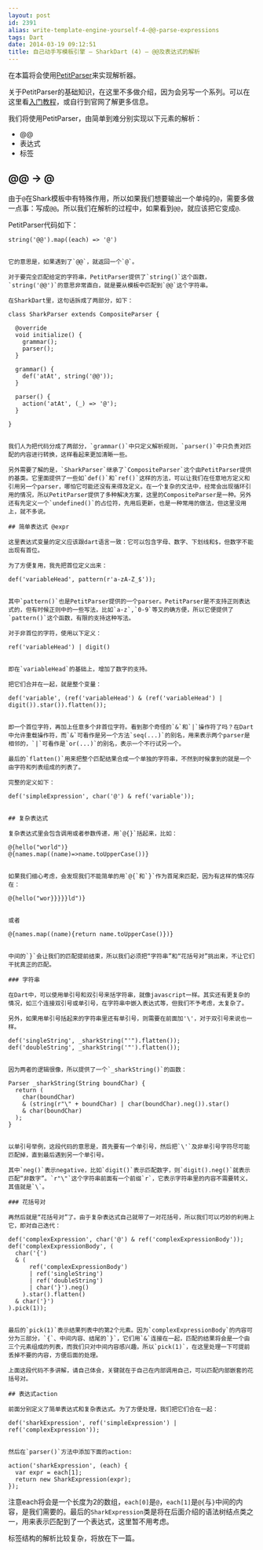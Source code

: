 ```yaml
---
layout: post
id: 2391
alias: write-template-engine-yourself-4-@@-parse-expressions
tags: Dart
date: 2014-03-19 09:12:51
title: 自己动手写模板引擎 – SharkDart (4) – @@及表达式的解析
---
```



在本篇将会使用[PetitParser](https://github.com/renggli/PetitParserDart)来实现解析器。

关于PetitParser的基础知识，在这里不多做介绍，因为会另写一个系列。可以在这里看[入门教程](http://freewind.me/blog/20140318/2393.html)，或自行到官网了解更多信息。

我们将使用PetitParser，由简单到难分别实现以下元素的解析：

*   @@
*   表达式
*   标签

## @@ -> @

由于`@`在Shark模板中有特殊作用，所以如果我们想要输出一个单纯的`@`，需要多做一点事：写成`@@`。所以我们在解析的过程中，如果看到`@@`，就应该把它变成`@`.

PetitParser代码如下：

    string('@@').map((each) => '@')
    

    它的意思是，如果遇到了`@@`，就返回一个`@`。

    对于要完全匹配给定的字符串，PetitParser提供了`string()`这个函数，`string('@@')`的意思非常直白，就是要从模板中匹配到`@@`这个字符串。

    在SharkDart里，这句话拆成了两部分，如下：

    class SharkParser extends CompositeParser {

      @override
      void initialize() {
        grammar();
        parser();
      }

      grammar() {
        def('atAt', string('@@'));
      }

      parser() {
        action('atAt', (_) => '@');
      }

    }
    

    我们人为把代码分成了两部分，`grammar()`中只定义解析规则，`parser()`中只负责对匹配的内容进行转换，这样看起来更加清晰一些。

    另外需要了解的是，`SharkParser`继承了`CompositeParser`这个由PetitParser提供的基类。它里面提供了一些如`def()`和`ref()`这样的方法，可以让我们在任意地方定义和引用另一个parser，哪怕它可能还没有来得及定义。在一个复杂的文法中，经常会出现循环引用的情况，所以PetitParser提供了多种解决方案，这里的CompositeParser是一种。另外还有先定义一个`undefined()`的占位符，先用后更新，也是一种常用的做法，但这里没用上，就不多说。

    ## 简单表达式 @expr

    这里表达式变量的定义应该跟dart语言一致：它可以包含字母、数字、下划线和$，但数字不能出现有首位。

    为了方便复用，我先把首位定义出来：

    def('variableHead', pattern(r'a-zA-Z_$'));
    

    其中`pattern()`也是PetitParser提供的一个parser。PetitParser是不支持正则表达式的，但有时候正则中的一些写法，比如`a-z`,`0-9`等又的确方便，所以它便提供了`pattern()`这个函数，有限的支持这种写法。

    对于非首位的字符，使用以下定义：

    ref('variableHead') | digit()
    

    即在`variableHead`的基础上，增加了数字的支持。

    把它们合并在一起，就是整个变量：

    def('variable', (ref('variableHead') & (ref('variableHead') | digit()).star()).flatten());
    

    即一个首位字符，再加上任意多个非首位字符。看到那个奇怪的`&`和`|`操作符了吗？在Dart中允许重载操作符，而`&`可看作是另一个方法`seq(...)`的别名，用来表示两个parser是相邻的，`|`可看作是`or(...)`的别名，表示一个不行试另一个。

    最后的`flatten()`用来把整个匹配结果合成一个单独的字符串，不然到时候拿到的就是一个由字符和列表组成的列表了。

    完整的定义如下：

    def('simpleExpression', char('@') & ref('variable'));
    

    ## 复杂表达式

    复杂表达式里会包含调用或者参数传递，用`@{}`括起来，比如：

    @{hello("world")}
    @{names.map((name)=>name.toUpperCase())}
    

    如果我们细心考虑，会发现我们不能简单的用`@{`和`}`作为首尾来匹配，因为有这样的情况存在：

    @{hello("wor}}}}}ld")}
    

    或者

    @{names.map((name){return name.toUpperCase()})}
    

    中间的`}`会让我们的匹配提前结束，所以我们必须把“字符串”和“花括号对”挑出来，不让它们干扰真正的匹配。

    ### 字符串

    在Dart中，可以使用单引号和双引号来括字符串，就像javascript一样。其实还有更复杂的情况，如三个连接双引号或单引号，在字符串中嵌入表达式等，但我们不予考虑，太复杂了。

    另外，如果用单引号括起来的字符串里还有单引号，则需要在前面加'\'，对于双引号来说也一样。

    def('singleString', _sharkString("'").flatten());
    def('doubleString', _sharkString('"').flatten());
    

    因为两者的逻辑很像，所以提供了一个`_sharkString()`的函数：

    Parser _sharkString(String boundChar) {
      return (
        char(boundChar)
        & (string(r"\" + boundChar) | char(boundChar).neg()).star()
        & char(boundChar)
      );
    }
    

    以单引号举例，这段代码的意思是，首先要有一个单引号，然后把`\'`及非单引号字符尽可能匹配掉，直到最后遇到另一个单引号。

    其中`neg()`表示negative，比如`digit()`表示匹配数字，则`digit().neg()`就表示匹配“非数字”。`r"\"`这个字符串前面有一个前缀`r`，它表示字符串里的内容不需要转义，其值就是`\`。

    ### 花括号对

    再然后就是“花括号对”了。由于复杂表达式自己就带了一对花括号，所以我们可以巧妙的利用上它，即对自己迭代：

    def('complexExpression', char('@') & ref('complexExpressionBody'));
    def('complexExpressionBody', (
      char('{') 
      & (
          ref('complexExpressionBody')
          | ref('singleString')
          | ref('doubleString')
          | char('}').neg()
        ).star().flatten() 
      & char('}')
    ).pick(1));
    

    最后的`pick(1)`表示结果列表中的第2个元素。因为`complexExpressionBody`的内容可分为三部分，`{`、中间内容、结尾的`}`，它们用`&`连接在一起，匹配的结果将会是一个由三个元素组成的列表，而我们只对中间内容感兴趣，所以`pick(1)`，在这里处理一下可提前丢掉不要的内容，方便后面的处理。

    上面这段代码不多讲解，请自己体会，关键就在于自己在内部调用自己，可以匹配内部嵌套的花括号对。

    ## 表达式action

    前面分别定义了简单表达式和复杂表达式。为了方便处理，我们把它们合在一起：

    def('sharkExpression', ref('simpleExpression') | ref('complexExpression'));
    

    然后在`parser()`方法中添加下面的action:

    action('sharkExpression', (each) {
      var expr = each[1];
      return new SharkExpression(expr);
    });

注意each将会是一个长度为2的数组，`each[0]`是`@`，`each[1]`是`@{`与`}`中间的内容，是我们需要的。最后的`SharkExpression`类是将在后面介绍的语法树结点类之一，用来表示匹配到了一个表达式，这里暂不用考虑。

标签结构的解析比较复杂，将放在下一篇。

